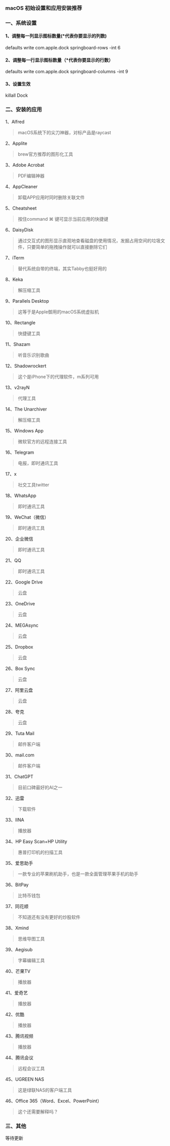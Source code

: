 ### macOS 初始设置和应用安装推荐

### 一、系统设置 
#### 1、调整每一列显示图标数量(*代表你要显示的列数) 
defaults write com.apple.dock springboard-rows -int 6
#### 2、调整每一行显示图标数量（*代表你要显示的行数） 
defaults write com.apple.dock springboard-columns -int 9 
#### 3、设置生效 
killall Dock

###  二、安装的应用
1、Alfred  
>macOS系统下的尖刀神器，对标产品是raycast  

2、Applite 
>brew官方推荐的图形化工具

3、Adobe Acrobat  
>PDF编辑神器

4、AppCleaner  
>卸载APP应用时同时删除关联文件

5、Cheatsheet  
>按住command ⌘ 键可显示当前应用的快捷键  

6、DaisyDisk  
>通过交互式的图形显示直观地查看磁盘的使用情况，发掘占用空间的垃圾文件，只要简单的拖拽操作就可以直接删除它们  

7、iTerm  
>替代系统自带的终端，其实Tabby也挺好用的  

8、Keka  
>解压缩工具  

9、Parallels Desktop  
>这等于是Apple御用的macOS系统虚拟机

10、Rectangle  
>快捷键工具

11、Shazam  
>听音乐识别歌曲

12、Shadowrockert  
>这个是iPhone下的代理软件，m系列可用

13、v2rayN  
>代理工具

14、The Unarchiver
>解压缩工具

15、Windows App  
>微软官方的远程连接工具

16、Telegram  
>电报，即时通讯工具

17、x  
>社交工具twitter

18、WhatsApp  
>即时通讯工具

19、WeChat（微信）  
>即时通讯工具

20、企业微信 
>即时通讯工具

21、QQ  
>即时通讯工具

22、Google Drive  
>云盘

23、OneDrive  
>云盘

24、MEGAsync
>云盘

25、Dropbox  
>云盘

26、Box Sync  
>云盘

27、阿里云盘  
>云盘

28、夸克  
>云盘
>
29、Tuta Mail  
>邮件客户端

30、mail.com  
>邮件客户端

31、ChatGPT  
>目前口碑最好的AI之一

32、迅雷
>下载软件

33、IINA  
>播放器

34、HP Easy Scan+HP Utility 
>惠普打印机的扫描工具

35、爱思助手
>一款专业的苹果刷机助手，也是一款全面管理苹果手机的助手

36、BitPay  
>比特币钱包

37、同花顺  
>不知道还有没有更好的炒股软件

38、Xmind  
>思维导图工具

39、Aegisub 
>字幕编辑工具

40、芒果TV  
>播放器

41、爱奇艺  
>播放器

42、优酷  
>播放器

43、腾讯视频  
>播放器

44、腾讯会议  
>远程会议工具

45、UGREEN NAS  
>这是绿联NAS的客户端工具

46、Office 365（Word、Excel、PowerPoint）  
>这个还需要解释吗？

###  三、其他
等待更新
